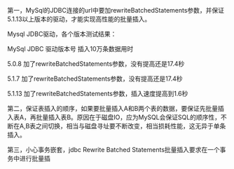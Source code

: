 <!--
  author:donar
  head:http://www.easyicon.net/api/resizeApi.php?id=556429&size=128
  date:2016-06-12
  title: mysql 批量插入问题
  tags:mysql,性能
  category:技术笔记
  status:publish
  summary:mysql 批量插入性能优化
-->

第一，MySql的JDBC连接的url中要加rewriteBatchedStatements参数，并保证5.1.13以上版本的驱动，才能实现高性能的批量插入。

Mysql JDBC驱动，各个版本测试结果：

MySql JDBC 驱动版本号 插入10万条数据用时

5.0.8 加了rewriteBatchedStatements参数，没有提高还是17.4秒

5.1.7 加了rewriteBatchedStatements参数，没有提高还是17.4秒

5.1.13 加了rewriteBatchedStatements参数，插入速度提高到1.6秒

第二，保证表插入的顺序，如果要批量插入A和B两个表的数据，要保证先批量插入表A，再批量插入表B。原因在于磁盘IO，应为MySQL会保证SQL的顺序性，不断在A,B表之间切换，相当与磁盘寻址要不断改变，相当损耗性能，这无异于单条插入。

第三，小心事务嵌套，jdbc Rewrite Batched Statements批量插入要求在一个事务中进行批量插
